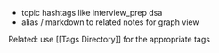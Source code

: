 - topic hashtags like interview_prep dsa 
- alias / markdown to related notes for graph view 

Related: use [[Tags Directory]] for the appropriate tags
